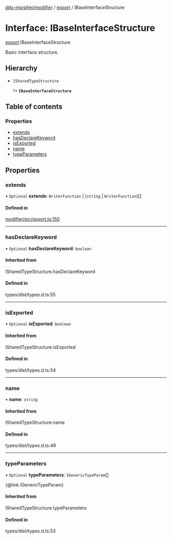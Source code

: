 [@ts-morpher/modifier](../README.md) / [export](../modules/export.md) / IBaseInterfaceStructure

# Interface: IBaseInterfaceStructure

[export](../modules/export.md).IBaseInterfaceStructure

Basic interface structure.

## Hierarchy

- `ISharedTypeStructure`

  ↳ **`IBaseInterfaceStructure`**

## Table of contents

### Properties

- [extends](export.IBaseInterfaceStructure.md#extends)
- [hasDeclareKeyword](export.IBaseInterfaceStructure.md#hasdeclarekeyword)
- [isExported](export.IBaseInterfaceStructure.md#isexported)
- [name](export.IBaseInterfaceStructure.md#name)
- [typeParameters](export.IBaseInterfaceStructure.md#typeparameters)

## Properties

### extends

• `Optional` **extends**: `WriterFunction` \| (`string` \| `WriterFunction`)[]

#### Defined in

[modifier/src/export.ts:150](https://github.com/linbudu599/morpher/blob/43a898f/packages/modifier/src/export.ts#L150)

___

### hasDeclareKeyword

• `Optional` **hasDeclareKeyword**: `boolean`

#### Inherited from

ISharedTypeStructure.hasDeclareKeyword

#### Defined in

types/dist/types.d.ts:55

___

### isExported

• `Optional` **isExported**: `boolean`

#### Inherited from

ISharedTypeStructure.isExported

#### Defined in

types/dist/types.d.ts:54

___

### name

• **name**: `string`

#### Inherited from

ISharedTypeStructure.name

#### Defined in

types/dist/types.d.ts:49

___

### typeParameters

• `Optional` **typeParameters**: `IGenericTypeParam`[]

{@link IGenericTypeParam}

#### Inherited from

ISharedTypeStructure.typeParameters

#### Defined in

types/dist/types.d.ts:53

